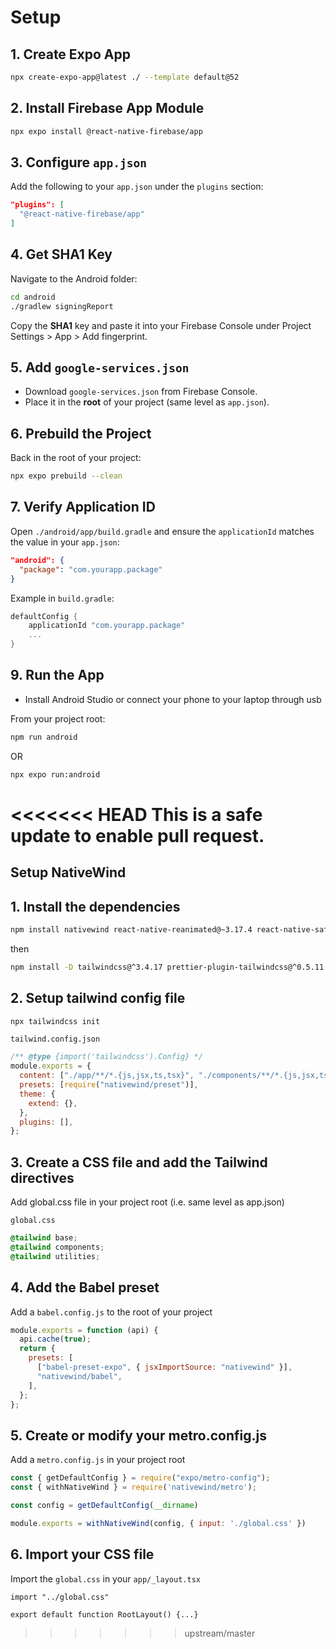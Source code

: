# Setup

## 1. Create Expo App

```bash
npx create-expo-app@latest ./ --template default@52
```

## 2. Install Firebase App Module

```bash
npx expo install @react-native-firebase/app
```

## 3. Configure `app.json`

Add the following to your `app.json` under the `plugins` section:

```json
"plugins": [
  "@react-native-firebase/app"
]
```

## 4. Get SHA1 Key

Navigate to the Android folder:

```bash
cd android
./gradlew signingReport
```

Copy the **SHA1** key and paste it into your Firebase Console under Project Settings > App > Add fingerprint.

## 5. Add `google-services.json`

- Download `google-services.json` from Firebase Console.
- Place it in the **root** of your project (same level as `app.json`).

## 6. Prebuild the Project

Back in the root of your project:

```bash
npx expo prebuild --clean
```

## 7. Verify Application ID

Open `./android/app/build.gradle` and ensure the `applicationId` matches the value in your `app.json`:

```json
"android": {
  "package": "com.yourapp.package"
}
```

Example in `build.gradle`:

```gradle
defaultConfig {
    applicationId "com.yourapp.package"
    ...
}
```

## 9. Run the App

- Install Android Studio or connect your phone to your laptop through usb

From your project root:

```bash
npm run android
```

OR

```bash
npx expo run:android
```
<<<<<<< HEAD
This is a safe update to enable pull request.
=======

## Setup NativeWind

## 1. Install the dependencies

```bash
npm install nativewind react-native-reanimated@~3.17.4 react-native-safe-area-context@5.4.0
```

then

```bash
npm install -D tailwindcss@^3.4.17 prettier-plugin-tailwindcss@^0.5.11
```

## 2. Setup tailwind config file

```bash
npx tailwindcss init
```

`tailwind.config.json`

```js
/** @type {import('tailwindcss').Config} */
module.exports = {
  content: ["./app/**/*.{js,jsx,ts,tsx}", "./components/**/*.{js,jsx,ts,tsx}"],
  presets: [require("nativewind/preset")],
  theme: {
    extend: {},
  },
  plugins: [],
};
```

## 3. Create a CSS file and add the Tailwind directives

Add global.css file in your project root (i.e. same level as app.json)

`global.css`

```css
@tailwind base;
@tailwind components;
@tailwind utilities;
```

## 4. Add the Babel preset

Add a `babel.config.js` to the root of your project

```js
module.exports = function (api) {
  api.cache(true);
  return {
    presets: [
      ["babel-preset-expo", { jsxImportSource: "nativewind" }],
      "nativewind/babel",
    ],
  };
};
```

## 5. Create or modify your metro.config.js

Add a `metro.config.js` in your project root

```js
const { getDefaultConfig } = require("expo/metro-config");
const { withNativeWind } = require('nativewind/metro');

const config = getDefaultConfig(__dirname)

module.exports = withNativeWind(config, { input: './global.css' })
```

## 6. Import your CSS file

Import the `global.css` in your `app/_layout.tsx`

```tsx
import "../global.css"

export default function RootLayout() {...}
```
>>>>>>> upstream/master
